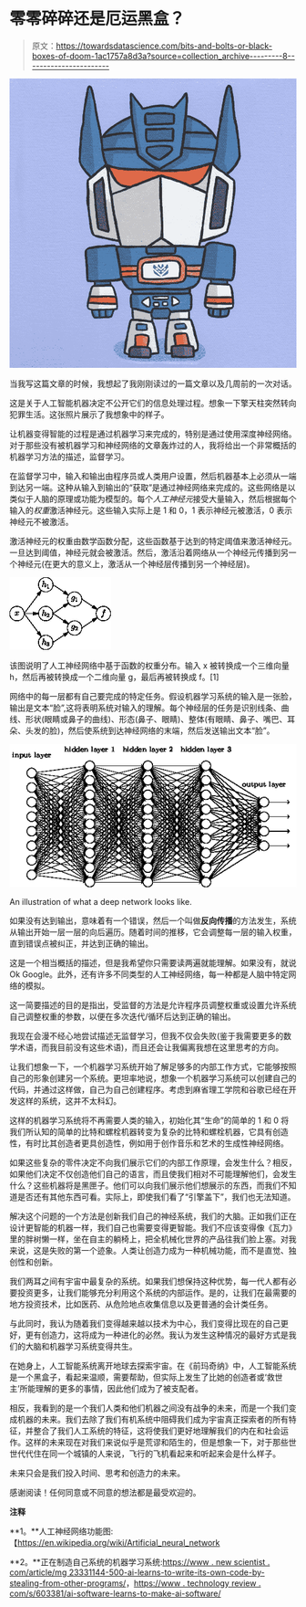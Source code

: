 # 零零碎碎还是厄运黑盒？

> 原文：<https://towardsdatascience.com/bits-and-bolts-or-black-boxes-of-doom-1ac1757a8d3a?source=collection_archive---------8----------------------->

![](img/087765b9bca37c644e3935cf1c927392.png)

当我写这篇文章的时候，我想起了我刚刚读过的一篇文章以及几周前的一次对话。

这是关于人工智能机器决定不公开它们的信息处理过程。想象一下擎天柱突然转向犯罪生活。这张照片展示了我想象中的样子。

让机器变得智能的过程是通过机器学习来完成的，特别是通过使用深度神经网络。对于那些没有被机器学习和神经网络的文章轰炸过的人，我将给出一个非常概括的机器学习方法的描述，监督学习。

在监督学习中，输入和输出由程序员或人类用户设置，然后机器基本上必须从一端到达另一端。这种从输入到输出的“获取”是通过神经网络来完成的。这些网络是以类似于人脑的原理或功能为模型的。每个*人工神经元*接受大量输入，然后根据每个输入的*权重*激活神经元。这些输入实际上是 1 和 0，1 表示神经元被激活，0 表示神经元不被激活。

激活神经元的权重由数学函数分配，这些函数基于达到的特定阈值来激活神经元。一旦达到阈值，神经元就会被激活。然后，激活沿着网络从一个神经元传播到另一个神经元(在更大的意义上，激活从一个神经层传播到另一个神经层)。

![](img/44e193b5b8a07a53db64e4bf67776d69.png)

该图说明了人工神经网络中基于函数的权重分布。输入 x 被转换成一个三维向量 h，然后再被转换成一个二维向量 g，最后再被转换成 f。[1]

网络中的每一层都有自己要完成的特定任务。假设机器学习系统的输入是一张脸，输出是文本“脸”,这将表明系统对输入的理解。每个神经层的任务是识别线条、曲线、形状(眼睛或鼻子的曲线)、形态(鼻子、眼睛)、整体(有眼睛、鼻子、嘴巴、耳朵、头发的脸)，然后使系统到达神经网络的末端，然后发送输出文本“脸”。

![](img/d9109db75d9571244dc3500b3bcc2c85.png)

An illustration of what a deep network looks like.

如果没有达到输出，意味着有一个错误，然后一个叫做**反向传播**的方法发生，系统从输出开始一层一层的向后遍历。随着时间的推移，它会调整每一层的输入权重，直到错误点被纠正，并达到正确的输出。

这是一个相当概括的描述，但是我希望你只需要读两遍就能理解。如果没有，就说 Ok Google。此外，还有许多不同类型的人工神经网络，每一种都是人脑中特定网络的模拟。

这一简要描述的目的是指出，受监督的方法是允许程序员调整权重或设置允许系统自己调整权重的参数，以便在多次迭代/循环后达到正确的输出。

我现在会漫不经心地尝试描述无监督学习，但我不仅会失败(鉴于我需要更多的数学术语，而我目前没有这些术语)，而且还会让我偏离我想在这里思考的方向。

让我们想象一下，一个机器学习系统开始了解足够多的内部工作方式，它能够按照自己的形象创建另一个系统。更坦率地说，想象一个机器学习系统可以创建自己的代码，并通过这样做，自己为自己创建程序。考虑到麻省理工学院和谷歌已经在开发这样的系统，这并不太科幻。

这样的机器学习系统将不再需要人类的输入，初始化其“生命”的简单的 1 和 0 将我们所认知的简单的比特和螺栓机器转变为复杂的比特和螺栓机器，它具有创造性，有时比其创造者更具创造性，例如用于创作音乐和艺术的生成性神经网络。

如果这些复杂的零件决定不向我们展示它们的内部工作原理，会发生什么？相反，如果他们决定不仅创造他们自己的语言，而且使我们相对不可能理解他们，会发生什么？这些机器将是黑匣子。他们可以向我们展示他们想展示的东西，而我们不知道是否还有其他东西可看。实际上，即使我们看了“引擎盖下”，我们也无法知道。

解决这个问题的一个方法是创新我们自己的神经系统，我们的大脑。正如我们正在设计更智能的机器一样，我们自己也需要变得更智能。我们不应该变得像《瓦力》里的胖树懒一样，坐在自主的躺椅上，把全机械化世界的产品往我们脸上塞。对我来说，这是失败的第一个迹象。人类让创造力成为一种机械功能，而不是直觉、独创性和创新。

我们两耳之间有宇宙中最复杂的系统。如果我们想保持这种优势，每一代人都有必要投资更多，让我们能够充分利用这个系统的内部运作。是的，让我们在最需要的地方投资技术，比如医药、从危险地点收集信息以及更普通的会计类任务。

与此同时，我认为随着我们变得越来越以技术为中心，我们变得比现在的自己更好，更有创造力，这将成为一种进化的必然。我认为发生这种情况的最好方式是我们的大脑和机器学习系统变得共生。

在她身上，人工智能系统离开地球去探索宇宙。在《前玛奇纳》中，人工智能系统是一个黑盒子，看起来温顺，需要帮助，但实际上发生了比她的创造者或‘救世主’所能理解的更多的事情，因此他们成为了被支配者。

相反，我看到的是一个我们人类和他们机器之间没有战争的未来，而是一个我们变成机器的未来。我们去除了我们有机系统中阻碍我们成为宇宙真正探索者的所有特征，并整合了我们人工系统的特征，这将使我们更好地理解我们的内在和社会运作。这样的未来现在对我们来说似乎是荒谬和陌生的，但是想象一下，对于那些世世代代住在同一个城镇的人来说，飞行的飞机看起来和听起来会是什么样子。

未来只会是我们投入时间、思考和创造力的未来。

感谢阅读！任何同意或不同意的想法都是最受欢迎的。

**注释**

**1。**人工神经网络功能图:【https://en.wikipedia.org/wiki/Artificial_neural_network 

**2。**正在制造自己系统的机器学习系统:[https://www . new scientist . com/article/mg 23331144-500-ai-learns-to-write-its-own-code-by-stealing-from-other-programs/](https://www.newscientist.com/article/mg23331144-500-ai-learns-to-write-its-own-code-by-stealing-from-other-programs/)，[https://www . technology review . com/s/603381/ai-software-learns-to-make-ai-software/](https://www.technologyreview.com/s/603381/ai-software-learns-to-make-ai-software/)